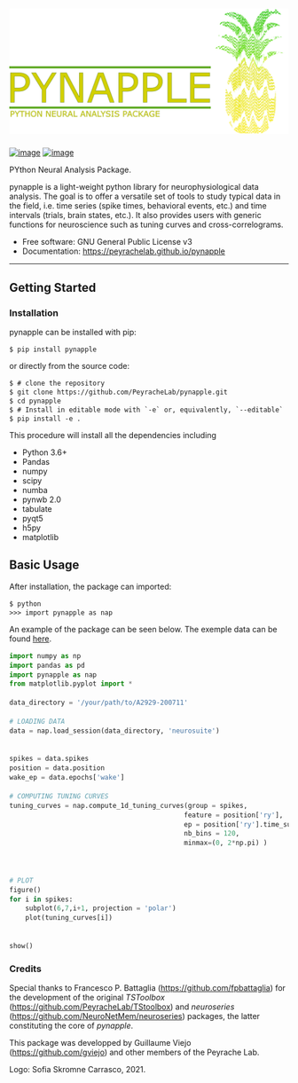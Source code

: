 ![pic1](pynapple_logo.png)
==========================

[![image](https://img.shields.io/pypi/v/pynapple.svg)](https://pypi.python.org/pypi/pynapple)
[![image](https://img.shields.io/travis/gviejo/pynapple.svg)](https://travis-ci.com/gviejo/pynapple)

PYthon Neural Analysis Package.

pynapple is a light-weight python library for neurophysiological data analysis. The goal is to offer a versatile set of tools to study typical data in the field, i.e. time series (spike times, behavioral events, etc.) and time intervals (trials, brain states, etc.). It also provides users with generic functions for neuroscience such as tuning curves and cross-correlograms.

-   Free software: GNU General Public License v3
-   Documentation:
    <https://peyrachelab.github.io/pynapple>

------------------------------------------------------------------------

Getting Started
---------------

### Installation

pynapple can be installed with pip:

``` {.sourceCode .shell}
$ pip install pynapple
```

or directly from the source code:

``` {.sourceCode .shell}
$ # clone the repository
$ git clone https://github.com/PeyracheLab/pynapple.git
$ cd pynapple
$ # Install in editable mode with `-e` or, equivalently, `--editable`
$ pip install -e .
```

This procedure will install all the dependencies including 

-   Python 3.6+
-   Pandas
-   numpy
-   scipy
-   numba
-   pynwb 2.0
-   tabulate
-   pyqt5
-   h5py
-   matplotlib


Basic Usage
-----------

After installation, the package can imported:

``` {.sourceCode .shell}
$ python
>>> import pynapple as nap
```

An example of the package can be seen below. The exemple data can be
found
[here](https://www.dropbox.com/s/1kc0ulz7yudd9ru/A2929-200711.tar.gz?dl=1).

``` py
import numpy as np
import pandas as pd
import pynapple as nap
from matplotlib.pyplot import *

data_directory = '/your/path/to/A2929-200711'

# LOADING DATA
data = nap.load_session(data_directory, 'neurosuite')


spikes = data.spikes
position = data.position
wake_ep = data.epochs['wake']

# COMPUTING TUNING CURVES
tuning_curves = nap.compute_1d_tuning_curves(group = spikes, 
                                            feature = position['ry'], 
                                            ep = position['ry'].time_support, 
                                            nb_bins = 120,  
                                            minmax=(0, 2*np.pi) )
                                                

        
# PLOT
figure()
for i in spikes:
    subplot(6,7,i+1, projection = 'polar')
    plot(tuning_curves[i])
    

show()

```

### Credits

Special thanks to Francesco P. Battaglia
(<https://github.com/fpbattaglia>) for the development of the original
*TSToolbox* (<https://github.com/PeyracheLab/TStoolbox>) and
*neuroseries* (<https://github.com/NeuroNetMem/neuroseries>) packages,
the latter constituting the core of *pynapple*.

This package was developped by Guillaume Viejo
(<https://github.com/gviejo>) and other members of the Peyrache Lab.

Logo: Sofia Skromne Carrasco, 2021.
